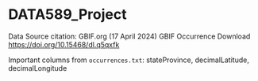 # DATA589_Project

Data Source citation: GBIF.org (17 April 2024) GBIF Occurrence Download  https://doi.org/10.15468/dl.q5qxfk

Important columns from `occurrences.txt`: stateProvince, decimalLatitude, decimalLongitude
